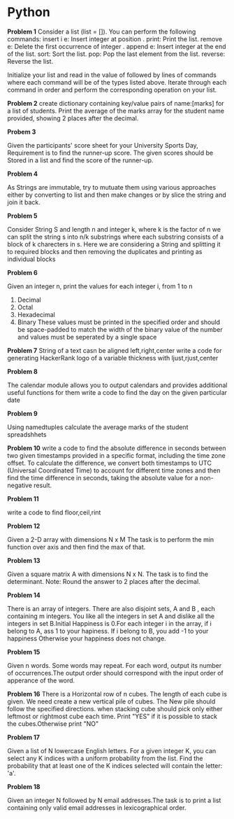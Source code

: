 # Python
**Problem 1**
Consider a list (list = []). You can perform the following commands:
insert i e: Insert integer  at position .
print: Print the list.
remove e: Delete the first occurrence of integer .
append e: Insert integer  at the end of the list.
sort: Sort the list.
pop: Pop the last element from the list.
reverse: Reverse the list.

Initialize your list and read in the value of  followed by  lines of commands where each command will be of the  types listed above. 
Iterate through each command in order and perform the corresponding operation on your list.

**Problem 2**
create dictionary containing key/value pairs of name:[marks] for a list of students.
Print the average of the marks array for the student name provided, showing 2 places after the decimal.

**Probem 3**

Given the participants' score sheet for your University Sports Day, 
Requirement is  to find the runner-up score. 
The given scores should be Stored in a list and find the score of the runner-up.

**Problem 4**

As Strings are immutable, try to mutuate them using various approaches 
either by converting to list and then make changes or by slice the string and join it back.

**Problem 5**

Consider String S and length n and integer k, where k is the factor of n 
we can split the string s into n/k substrings where each substring consists of a block of k charecters in s.
Here we are considering a String and splitting it to required blocks and then removing the duplicates and printing as individual blocks 

**Problem 6**

Given an integer n, print the values for each integer i, from 1 to n 
1. Decimal
2. Octal
3. Hexadecimal
4. Binary
These values must be printed in the specified order and should be space-padded to match the width of the binary
value of the number and values must be seperated by a single space

**Problem 7**
String of a text casn be aligned left,right,center
write a code for generating HackerRank logo of a variable thickness with ljust,rjust,center

**Problem 8**

The calendar module allows you to output calendars and provides additional useful functions for them
write a code to find the day on the given particular date

**Problem 9**

Using namedtuples calculate the average marks of the student spreadshhets

**Problem 10**
write a code to find the absolute difference in seconds between two given timestamps provided in a specific format, including the time zone offset. To calculate 
the difference, we convert both timestamps to UTC (Universal Coordinated Time) to account for different time zones and then find the time difference in seconds, 
taking the absolute value for a non-negative result.

**Problem 11**

write a code to find floor,ceil,rint 

**Problem 12**

Given a 2-D array with dimensions N x M
The task is to perform the min function over axis  and then find the max of that.

**Problem 13**

Given a square matrix A with dimensions N x N. The  task is to find the determinant. 
Note: Round the answer to 2 places after the decimal.

**Problem 14**

There is an array of  integers. There are also  disjoint sets, A and B , each containing m integers. You like all the integers in set A and dislike all the 
integers in set B.Initial Happiness is 0.For each integer i in the array, if i belong to A, ass 1 to your hapiness. If i belong to B, you add -1 to your
happiness
Otherwise your happiness does not change.

**Problem 15**

Given n words. Some words may repeat. For each word, output its number of occurrences.The output order should correspond with the input order of apperance of the 
word.

**Problem 16**
There is a Horizontal row of n cubes. The length of each cube is given. We need create a new vertical pile of cubes. The New pile should follow the specified 
directions. when stacking cube should pick only either leftmost or rightmost cube each time.
Print "YES" if it is possible to stack the cubes.Otherwise print "NO"

**Problem 17**

Given a list of N lowercase English letters. For a given integer K, you can select any K indices with a uniform probability from the list.
Find the probability that at least one of the K indices selected will contain the letter: 'a'.

**Problem 18**

Given an integer N followed by N email addresses.The task is to print a list containing only valid email addresses in lexicographical order.








